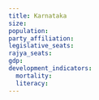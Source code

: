 ```yaml
---
title: Karnataka
size: 
population: 
party_affiliation: 
legislative_seats: 
rajya_seats: 
gdp: 
development_indicators:
  mortality: 
  literacy: 
---
```


